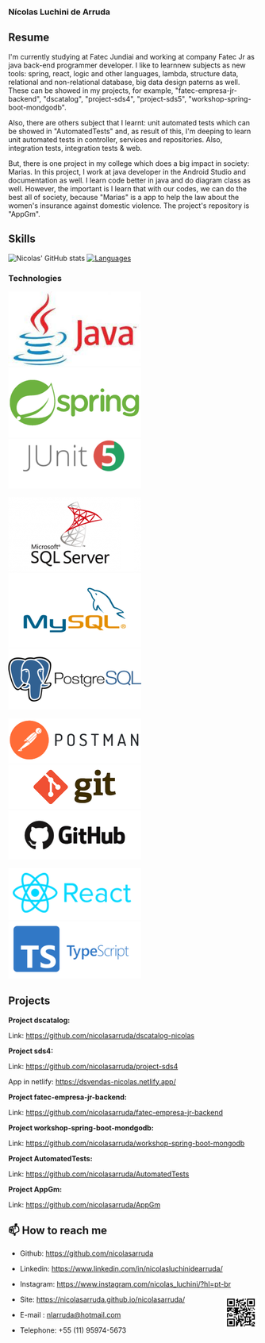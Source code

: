 ### Nícolas Luchini de Arruda

## Resume

I'm currently studying at Fatec Jundiai and working at company Fatec Jr as java back-end programmer
developer. I like to learnnew subjects as new tools: spring, react, logic and other languages, lambda,
structure data, relational and non-relational database, big data design paterns as well. These can be
showed in my projects, for example, "fatec-empresa-jr-backend", "dscatalog", "project-sds4", 
"project-sds5", "workshop-spring-boot-mondgodb". 

Also, there are others subject that I learnt: 
unit automated tests which can be showed in "AutomatedTests" and, as result of this, 
I'm deeping to learn unit automated tests in controller, services and repositories. Also, integration tests,
integration tests & web.

But, there is one project in my college which does a big impact in society: Marias. In this project,
I work at java developer in the Android Studio and documentation as well. I learn code better in java 
and do diagram class as well. However, the important is I learn that with our codes, we can do the 
best all of society, because "Marias" is a app to help the law about the women's insurance against 
domestic violence. The project's repository is "AppGm".

## Skills

![Nicolas' GitHub stats](https://github-readme-stats.vercel.app/api?username=nicolasarruda&show_icons=true&theme=vue) [![Languages](https://github-readme-stats.vercel.app/api/top-langs/?username=nicolasarruda&layout=compact&hide=jupyter-notebook,hack&card_width=250)](https://github.com/anuraghazra/github-readme-stats)

### Technologies

![java](Images/java.png) ![spring](Images/spring.png) ![junit](Images/junit.png)  

![sqlserver](Images/sqlserver.png) ![mysql](Images/mysql.png) ![postgresql](Images/postgresql.png)

![postman](Images/postman.png) ![git](Images/git.png) ![github](Images/github.png)

![react](Images/react.png) ![typescript](Images/typescript.png)
 

## Projects

__Project dscatalog:__

Link: https://github.com/nicolasarruda/dscatalog-nicolas

__Project sds4:__

Link: https://github.com/nicolasarruda/project-sds4

App in netlify: https://dsvendas-nicolas.netlify.app/

__Project fatec-empresa-jr-backend:__

Link: https://github.com/nicolasarruda/fatec-empresa-jr-backend

__Project workshop-spring-boot-mondgodb:__

Link: https://github.com/nicolasarruda/workshop-spring-boot-mongodb

__Project AutomatedTests:__

Link: https://github.com/nicolasarruda/AutomatedTests

__Project AppGm:__

Link: https://github.com/nicolasarruda/AppGm

## 📫 How to reach me 

- Github: https://github.com/nicolasarruda
- Linkedin: https://www.linkedin.com/in/nicolasluchinidearruda/
- Instagram: https://www.instagram.com/nicolas_luchini/?hl=pt-br        <div><img align='right' src='https://github.com/nicolasarruda/nicolasarruda/blob/master/Images/how-to-find-me.png'></div> 
- Site: https://nicolasarruda.github.io/nicolasarruda/

- E-mail : nlarruda@hotmail.com
- Telephone: +55 (11) 95974-5673
